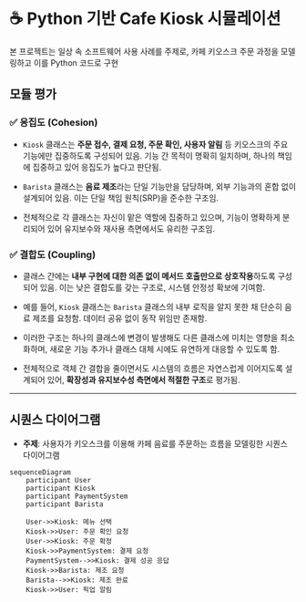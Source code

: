 # ☕ Python 기반 Cafe Kiosk 시뮬레이션



본 프로젝트는 일상 속 소프트웨어 사용 사례를 주제로, 카페 키오스크 주문 과정을 모델링하고 이를 Python 코드로 구현



## 모듈 평가




### ✅ 응집도 (Cohesion)

- `Kiosk` 클래스는 **주문 접수, 결제 요청, 주문 확인, 사용자 알림** 등 키오스크의 주요 기능에만 집중하도록 구성되어 있음. 기능 간 목적이 명확히 일치하며, 하나의 책임에 집중하고 있어 응집도가 높다고 판단됨.

- `Barista` 클래스는 **음료 제조**라는 단일 기능만을 담당하며, 외부 기능과의 혼합 없이 설계되어 있음. 이는 단일 책임 원칙(SRP)을 준수한 구조임.

- 전체적으로 각 클래스는 자신이 맡은 역할에 집중하고 있으며, 기능이 명확하게 분리되어 있어 유지보수와 재사용 측면에서도 유리한 구조임.



### ✅ 결합도 (Coupling)

- 클래스 간에는 **내부 구현에 대한 의존 없이 메서드 호출만으로 상호작용**하도록 구성되어 있음. 이는 낮은 결합도를 갖는 구조로, 시스템 안정성 확보에 기여함.

- 예를 들어, `Kiosk` 클래스는 `Barista` 클래스의 내부 로직을 알지 못한 채 단순히 음료 제조를 요청함. 데이터 공유 없이 동작 위임만 존재함.

- 이러한 구조는 하나의 클래스에 변경이 발생해도 다른 클래스에 미치는 영향을 최소화하며, 새로운 기능 추가나 클래스 대체 시에도 유연하게 대응할 수 있도록 함.

- 전체적으로 객체 간 결합을 줄이면서도 시스템의 흐름은 자연스럽게 이어지도록 설계되어 있어, **확장성과 유지보수성 측면에서 적절한 구조**로 평가됨.



---



## 시퀀스 다이어그램

- **주제**: 사용자가 키오스크를 이용해 카페 음료를 주문하는 흐름을 모델링한 시퀀스 다이어그램

```mermaid
sequenceDiagram
    participant User
    participant Kiosk
    participant PaymentSystem
    participant Barista

    User->>Kiosk: 메뉴 선택
    Kiosk->>User: 주문 확인 요청
    User->>Kiosk: 주문 확정
    Kiosk->>PaymentSystem: 결제 요청
    PaymentSystem-->>Kiosk: 결제 성공 응답
    Kiosk->>Barista: 제조 요청
    Barista-->>Kiosk: 제조 완료
    Kiosk->>User: 픽업 알림
